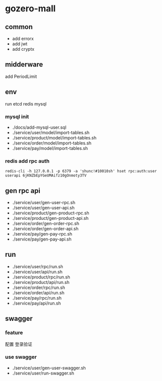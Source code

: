 # gozero-mall 

## common 
- add errorx
- add jwt
- add cryptx

## midderware
add PeriodLimit

## env
run etcd redis mysql

### mysql init
- ./docs/add-mysql-user.sql
- ./service/user/model/import-tables.sh
- ./service/product/model/import-tables.sh
- ./service/order/model/import-tables.sh
- ./service/pay/model/import-tables.sh

### redis add rpc auth
`redis-cli -h 127.0.0.1 -p 6379 -a 'shunc!#10010sh' hset rpc:auth:user userapi 6jKNZbEpYGeUMAifz10gOnmoty3TV`

## gen rpc api
- ./service/user/gen-user-rpc.sh
- ./service/user/gen-user-api.sh
- ./service/product/gen-product-rpc.sh
- ./service/product/gen-product-api.sh
- ./service/order/gen-order-rpc.sh
- ./service/order/gen-order-api.sh
- ./service/pay/gen-pay-rpc.sh
- ./service/pay/gen-pay-api.sh

## run
- ./service/user/rpc/run.sh
- ./service/user/api/run.sh
- ./service/product/rpc/run.sh
- ./service/product/api/run.sh
- ./service/order/rpc/run.sh
- ./service/order/api/run.sh
- ./service/pay/rpc/run.sh
- ./service/pay/api/run.sh

## swagger
### feature 
配置 登录验证

### use swagger
- ./service/user/gen-user-swagger.sh
- ./service/user/run-swagger.sh